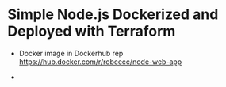 # Simple Node.js Dockerized and Deployed with Terraform

- Docker image in Dockerhub rep <https://hub.docker.com/r/robcecc/node-web-app>

- 